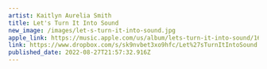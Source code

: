 ```yaml
---
artist: Kaitlyn Aurelia Smith
title: Let's Turn It Into Sound
new_image: /images/let-s-turn-it-into-sound.jpg
apple_link: https://music.apple.com/us/album/lets-turn-it-into-sound/1623461300
link: https://www.dropbox.com/s/sk9nvbet3xo9hfc/Let%27sTurnItIntoSound.zip?dl=1
published_date: 2022-08-27T21:57:32.916Z
---
```

